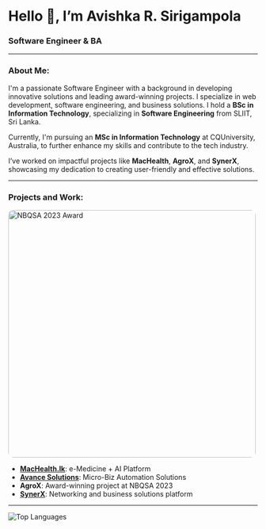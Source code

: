 # Hello 👋, I’m Avishka R. Sirigampola

### Software Engineer & BA

---

### About Me:
I'm a passionate Software Engineer with a background in developing innovative solutions and leading award-winning projects. I specialize in web development, software engineering, and business solutions. I hold a **BSc in Information Technology**, specializing in **Software Engineering** from SLIIT, Sri Lanka.  

Currently, I'm pursuing an **MSc in Information Technology** at CQUniversity, Australia, to further enhance my skills and contribute to the tech industry.  

I’ve worked on impactful projects like **MacHealth**, **AgroX**, and **SynerX**, showcasing my dedication to creating user-friendly and effective solutions.

---

### Projects and Work:
<div align="left">
  <img src="https://github.com/user-attachments/assets/f0e30757-b8b4-4b3e-81a8-a8bc17dc69ea" alt="NBQSA 2023 Award" style="border-radius: 10px; width: 500px; height: auto;" />
</div>

- [**MacHealth.lk**](https://machealth.co): e-Medicine + AI Platform
- [**Avance Solutions**](https://avancesolutions.co): Micro-Biz Automation Solutions
- **AgroX**: Award-winning project at NBQSA 2023
- [**SynerX**](https://avancesolutions.co): Networking and business solutions platform

---

![Top Languages](https://github-readme-stats.vercel.app/api/top-langs?username=avishkaravishan&show_icons=true&locale=en&layout=compact)
